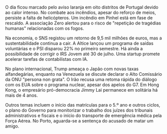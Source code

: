 O dia ficou marcado pelo aviso laranja em oito distritos de Portugal devido ao calor intenso. No combate aos incêndios, apesar do reforço de meios, persiste a falta de helicópteros. Um incêndio em Pinhel está em fase de rescaldo. A associação Zero alertou para o risco de "repetição de tragédias humanas" relacionadas com os fogos.

Na economia, o SNS registou um retorno de 9,5 mil milhões de euros, mas a sustentabilidade continua a cair. A Altice lançou um programa de saídas voluntárias e o PSI disparou 22% no primeiro semestre. Há ainda a possibilidade de corrigir o IRS Jovem até 30 de julho. Uma startup promete acelerar tarefas de contabilistas com IA.

No plano internacional, Trump ameaça o Japão com novas taxas alfandegárias, enquanto na Venezuela se discute declarar o Alto Comissário da ONU "persona non grata". O Irão recusa uma retoma rápida do diálogo com os EUA sobre o programa nuclear, apesar dos apelos do G7. Em Hong Kong, o empresário pró-democracia Jimmy Lai permanece em solitária há mais de 4 anos.

Outros temas incluem o início das matrículas para o 5.º ano e outros ciclos, o plano do Governo para monitorizar o trabalho dos juízes dos tribunais administrativos e fiscais e o início do transporte de emergência médica pela Força Aérea. No Porto, aguarda-se a sentença do acusado de matar um amigo.